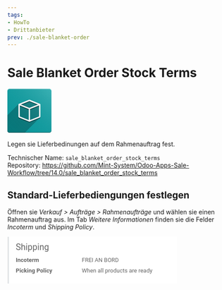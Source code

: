 ```yaml
---
tags:
- HowTo
- Drittanbieter
prev: ./sale-blanket-order
---
```

# Sale Blanket Order Stock Terms
![icon_oms_box](assets/icon_oms_box.png)

Legen sie Lieferbedinungen auf dem Rahmenauftrag fest. 

Technischer Name: `sale_blanket_order_stock_terms`\
Repository: <https://github.com/Mint-System/Odoo-Apps-Sale-Workflow/tree/14.0/sale_blanket_order_stock_terms>

## Standard-Lieferbediengungen festlegen


Öffnen sie *Verkauf > Aufträge > Rahmenaufträge* und wählen sie einen Rahmenauftrag aus. Im Tab *Weitere Informationen* finden sie die Felder *Incoterm* und *Shipping Policy*.

![](assets/Sale%20Blanket%20Order%20Stock%20Terms.png)